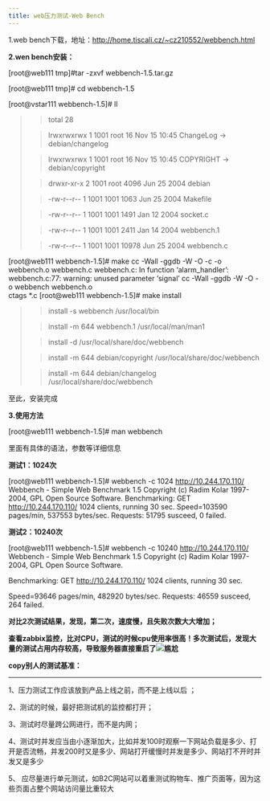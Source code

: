 ```yaml
---
title: web压力测试-Web Bench
---
```


1.web bench下载，地址：http://home.tiscali.cz/~cz210552/webbench.html

**2.wen bench安装：**

[root@web111 tmp]#tar -zxvf webbench-1.5.tar.gz

[root@web111 tmp]# cd webbench-1.5

[root@vstar111 webbench-1.5]# ll

> > total 28
>
> > lrwxrwxrwx 1 1001 root    16 Nov 15 10:45 ChangeLog -> debian/changelog
>
> > lrwxrwxrwx 1 1001 root    16 Nov 15 10:45 COPYRIGHT -> debian/copyright
>
> > drwxr-xr-x 2 1001 root  4096 Jun 25  2004 debian
>
> > -rw-r--r-- 1 1001 1001  1063 Jun 25  2004 Makefile
>
> > -rw-r--r-- 1 1001 1001  1491 Jan 12  2004 socket.c
>
> > -rw-r--r-- 1 1001 1001  2411 Jan 14  2004 webbench.1
>
> > -rw-r--r-- 1 1001 1001 10978 Jun 25  2004 webbench.c

[root@web111 webbench-1.5]# make
cc -Wall -ggdb -W -O   -c -o webbench.o webbench.c
webbench.c: In function ‘alarm_handler’:
webbench.c:77: warning: unused parameter ‘signal’
cc -Wall -ggdb -W -O  -o webbench webbench.o  
ctags *.c
[root@web111 webbench-1.5]# make install

> > install -s webbench /usr/local/bin
>
> > install -m 644 webbench.1 /usr/local/man/man1
>
> > install -d /usr/local/share/doc/webbench
>
> > install -m 644 debian/copyright /usr/local/share/doc/webbench
>
> > install -m 644 debian/changelog /usr/local/share/doc/webbench

至此，安装完成

**3.使用方法**

[root@web111 webbench-1.5]# man webbench

里面有具体的语法，参数等详细信息

**测试1：1024次**

[root@web111 webbench-1.5]# webbench -c 1024 http://10.244.170.110/
Webbench - Simple Web Benchmark 1.5
Copyright (c) Radim Kolar 1997-2004, GPL Open Source Software.
Benchmarking: GET http://10.244.170.110/
1024 clients, running 30 sec.
Speed=103590 pages/min, 537553 bytes/sec.
Requests: 51795 susceed, 0 failed.

**测试2：10240次**

[root@web111 webbench-1.5]# webbench -c 10240 http://10.244.170.110/
Webbench - Simple Web Benchmark 1.5
Copyright (c) Radim Kolar 1997-2004, GPL Open Source Software.

Benchmarking: GET http://10.244.170.110/
1024 clients, running 30 sec.

Speed=93646 pages/min, 482920 bytes/sec.
Requests: 46559 susceed, 264 failed.

**对比2次测试结果，发现，第二次，速度慢，且失败次数大大增加；**

**查看zabbix监控，比对CPU，测试的时候cpu使用率很高！多次测试后，发现大量的测试占用内存较高，导致服务器直接重启了![尴尬](http://static.blog.csdn.net/xheditor/xheditor_emot/default/awkward.gif)**

**copy别人的测试基准：**

****

1、压力测试工作应该放到产品上线之前，而不是上线以后 ；

2、测试的时候，最好把测试机的监控都打开；

3、测试时尽量跨公网进行，而不是内网；

4、测试时并发应当由小逐渐加大，比如并发100时观察一下网站负载是多少、打开是否流畅，并发200时又是多少、网站打开缓慢时并发是多少、网站打不开时并发又是多少 

5、 应尽量进行单元测试，如B2C网站可以着重测试购物车、推广页面等，因为这些页面占整个网站访问量比重较大